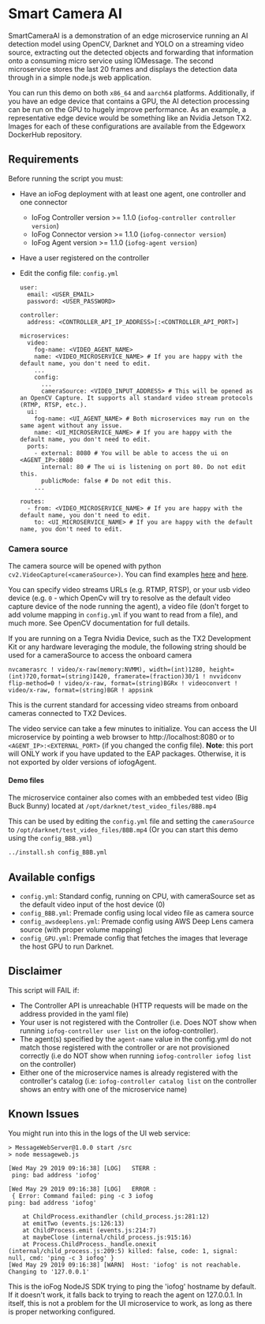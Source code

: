 # Smart Camera AI

SmartCameraAI is a demonstration of an edge microservice running an AI detection model using OpenCV, Darknet and YOLO 
on a streaming video source, extracting out the detected objects and forwarding that information onto a consuming micro 
service using IOMessage. The second microservice stores the last 20 frames and displays the detection data through in 
a simple node.js web application. 

You can run this demo on both `x86_64` and `aarch64` platforms. Additionally, if you have an edge device that contains a 
GPU, the AI detection processing can be run on the GPU to hugely improve performance. As an example, a representative 
edge device would be something like an Nvidia Jetson TX2. Images for each of these configurations are available from
the Edgeworx DockerHub repository.

## Requirements

Before running the script you must:
 * Have an ioFog deployment with at least one agent, one controller and one connector
    * IoFog Controller version >= 1.1.0 (`iofog-controller controller version`)
    * IoFog Connector version >= 1.1.0 (`iofog-connector version`)
    * IoFog Agent version >= 1.1.0  (`iofog-agent version`)
 * Have a user registered on the controller
 * Edit the config file: `config.yml`
  
    ```
    user:
      email: <USER_EMAIL>
      password: <USER_PASSWORD>
    ```
    ```
    controller:
      address: <CONTROLLER_API_IP_ADDRESS>[:<CONTROLLER_API_PORT>]
    ```
    ```
    microservices:
      video:
        fog-name: <VIDEO_AGENT_NAME>
        name: <VIDEO_MICROSERVICE_NAME> # If you are happy with the default name, you don't need to edit.
        ...
        config:
          ...
          cameraSource: <VIDEO_INPUT_ADDRESS> # This will be opened as an OpenCV Capture. It supports all standard video stream protocols (RTMP, RTSP, etc.).
      ui:
        fog-name: <UI_AGENT_NAME> # Both microservices may run on the same agent without any issue.
        name: <UI_MICROSERVICE_NAME> # If you are happy with the default name, you don't need to edit.
      ports:
        - external: 8080 # You will be able to access the ui on <AGENT_IP>:8080
          internal: 80 # The ui is listening on port 80. Do not edit this.
          publicMode: false # Do not edit this.
        ...
    ```
    ```
    routes:
      - from: <VIDEO_MICROSERVICE_NAME> # If you are happy with the default name, you don't need to edit.
        to: <UI_MICROSERVICE_NAME> # If you are happy with the default name, you don't need to edit.
    ```

### Camera source

The camera source will be opened with python `cv2.VideoCapture(<cameraSource>)`. You can find examples 
[here](https://www.programcreek.com/python/example/85663/cv2.VideoCapture) and 
[here](https://opencv-python-tutroals.readthedocs.io/en/latest/py_tutorials/py_gui/py_video_display/py_video_display.html).

You can specify video streams URLs (e.g. RTMP, RTSP), or your usb video device (e.g. `0`  - which OpenCv will try to 
resolve as the default video capture device of the node running the agent), a video file (don't forget to add volume 
mapping in `config.yml` if you want to read from a file), and much more. See OpenCV documentation for full details.

If you are running on a Tegra Nvidia Device, such as the TX2 Development Kit or any hardware leveraging the module, 
the following string should be used for a cameraSource to access the onboard camera

```
nvcamerasrc ! video/x-raw(memory:NVMM), width=(int)1280, height=(int)720,format=(string)I420, framerate=(fraction)30/1 ! nvvidconv flip-method=0 ! video/x-raw, format=(string)BGRx ! videoconvert ! video/x-raw, format=(string)BGR ! appsink
```

This is the current standard for accessing video streams from onboard cameras connected to TX2 Devices. 

The video service can take a few minutes to initialize. You can access the UI microservice by pointing a web browser 
to http://localhost:8080 or to `<AGENT_IP>:<EXTERNAL_PORT>` (if you changed the config file). **Note**: this port will 
ONLY work if you have updated to the EAP packages. Otherwise, it is not exported by older versions of iofogAgent.

#### Demo files

The microservice container also comes with an embbeded test video (Big Buck Bunny) located at 
`/opt/darknet/test_video_files/BBB.mp4`

This can be used by editing the `config.yml` file and setting the `cameraSource` to 
`/opt/darknet/test_video_files/BBB.mp4` (Or you can start this demo using the `config_BBB.yml`)

```sh
../install.sh config_BBB.yml
```

## Available configs

* `config.yml`: Standard config, running on CPU, with cameraSource set as the default video input of the host device (0)
* `config_BBB.yml`: Premade config using local video file as camera source
* `config_awsdeeplens.yml`: Premade config using AWS Deep Lens camera source (with proper volume mapping)
* `config_GPU.yml`: Premade config that fetches the images that leverage the host GPU to run Darknet.

## Disclaimer

This script will FAIL if:
 * The Controller API is unreachable (HTTP requests will be made on the address provided in the yaml file)
 * Your user is not registered with the Controller (i.e. Does NOT show when running `iofog-controller user list` on 
 the iofog-controller).
 * The agent(s) specified by the `agent-name` value in the config.yml do not match those registered with the controller or
 are not provisioned correctly (i.e do NOT show when running `iofog-controller iofog list` on the controller)
 * Either one of the microservice names is already registered with the controller's catalog (i.e: 
 `iofog-controller catalog list` on the controller shows an entry with one of the microservice name)

## Known Issues

You might run into this in the logs of the UI web service:

```
> MessageWebServer@1.0.0 start /src
> node messageweb.js

[Wed May 29 2019 09:16:38] [LOG]   STERR :
 ping: bad address 'iofog'

[Wed May 29 2019 09:16:38] [LOG]   ERROR :
 { Error: Command failed: ping -c 3 iofog
ping: bad address 'iofog'

    at ChildProcess.exithandler (child_process.js:281:12)
    at emitTwo (events.js:126:13)
    at ChildProcess.emit (events.js:214:7)
    at maybeClose (internal/child_process.js:915:16)
    at Process.ChildProcess._handle.onexit (internal/child_process.js:209:5) killed: false, code: 1, signal: null, cmd: 'ping -c 3 iofog' }
[Wed May 29 2019 09:16:38] [WARN]  Host: 'iofog' is not reachable. Changing to '127.0.0.1'
```

This is the ioFog NodeJS SDK trying to ping the 'iofog' hostname by default. If it doesn't work, it falls back to 
trying to reach the agent on 127.0.0.1. In itself, this is not a problem for the UI microservice to work, as long
as there is proper networking configured.